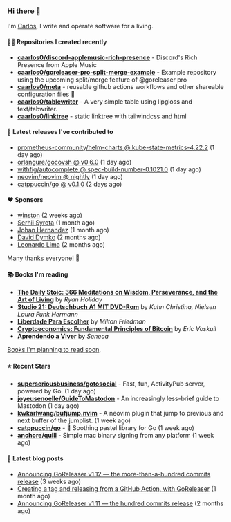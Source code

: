### Hi there 👋

I'm [Carlos](https://caarlos0.dev), I write and operate software for a living.

#### 👨‍💻 Repositories I created recently
- **[caarlos0/discord-applemusic-rich-presence](https://github.com/caarlos0/discord-applemusic-rich-presence)** - Discord&#39;s Rich Presence from Apple Music
- **[caarlos0/goreleaser-pro-split-merge-example](https://github.com/caarlos0/goreleaser-pro-split-merge-example)** - Example repository using the upcoming split/merge feature of @goreleaser pro
- **[caarlos0/meta](https://github.com/caarlos0/meta)** - reusable github actions workflows and other shareable configuration files 🫥
- **[caarlos0/tablewriter](https://github.com/caarlos0/tablewriter)** - A very simple table using lipgloss and text/tabwriter.
- **[caarlos0/linktree](https://github.com/caarlos0/linktree)** - static linktree with tailwindcss and html

#### 🚀 Latest releases I've contributed to


- [prometheus-community/helm-charts @ kube-state-metrics-4.22.2](https://github.com/prometheus-community/helm-charts/releases/tag/kube-state-metrics-4.22.2) (1 day ago)
- [orlangure/gocovsh @ v0.6.0](https://github.com/orlangure/gocovsh/releases/tag/v0.6.0) (1 day ago)
- [withfig/autocomplete @ spec-build-number-0.1021.0](https://github.com/withfig/autocomplete/releases/tag/spec-build-number-0.1021.0) (1 day ago)
- [neovim/neovim @ nightly](https://github.com/neovim/neovim/releases/tag/nightly) (1 day ago)
- [catppuccin/go @ v0.1.0](https://github.com/catppuccin/go/releases/tag/v0.1.0) (2 days ago)

#### ❤️ Sponsors
- [winston](https://github.com/nekowinston) (2 weeks ago)
- [Serhii Syrota](https://github.com/ssyrota) (1 month ago)
- [Johan Hernandez](https://github.com/bithavoc) (1 month ago)
- [David Dymko](https://github.com/ddymko) (2 months ago)
- [Leonardo Lima](https://github.com/leozz37) (2 months ago)

Many thanks everyone! 🙏

#### 📚 Books I'm reading
- **[The Daily Stoic: 366 Meditations on Wisdom, Perseverance, and the Art of Living](https://www.goodreads.com/book/show/29093292-the-daily-stoic)** by _Ryan Holiday_
- **[Studio 21: Deutschbuch A1 MIT DVD-Rom](https://www.goodreads.com/book/show/25495148-studio-21)** by _Kuhn Christina, Nielsen Laura Funk Hermann_
- **[Liberdade Para Escolher](https://www.goodreads.com/book/show/17238591-liberdade-para-escolher)** by _Milton Friedman_
- **[Cryptoeconomics: Fundamental Principles of Bitcoin](https://www.goodreads.com/book/show/56919322-cryptoeconomics)** by _Eric Voskuil_
- **[Aprendendo a Viver](https://www.goodreads.com/book/show/28219486-aprendendo-a-viver)** by _Seneca_

[Books I'm planning to read soon](https://www.amazon.com.br/hz/wishlist/ls/EB8P7VS717SV).

#### ⭐ Recent Stars


- **[superseriousbusiness/gotosocial](https://github.com/superseriousbusiness/gotosocial)** - Fast, fun, ActivityPub server, powered by Go. (1 day ago)
- **[joyeusenoelle/GuideToMastodon](https://github.com/joyeusenoelle/GuideToMastodon)** - An increasingly less-brief guide to Mastodon (1 day ago)
- **[kwkarlwang/bufjump.nvim](https://github.com/kwkarlwang/bufjump.nvim)** - A neovim plugin that jump to previous and next buffer of the jumplist. (1 week ago)
- **[catppuccin/go](https://github.com/catppuccin/go)** - 🦫 Soothing pastel library for Go (1 week ago)
- **[anchore/quill](https://github.com/anchore/quill)** - Simple mac binary signing from any platform (1 week ago)

#### 📄 Latest blog posts
- [Announcing GoReleaser v1.12 — the more-than-a-hundred commits release](https://carlosbecker.com/posts/goreleaser-v1.12/) (3 weeks ago)
- [Creating a tag and releasing from a GitHub Action, with GoReleaser](https://carlosbecker.com/posts/goreleaser-create-tag-action/) (1 month ago)
- [Announcing GoReleaser v1.11 — the hundred commits release](https://carlosbecker.com/posts/goreleaser-v1.11/) (2 months ago)
